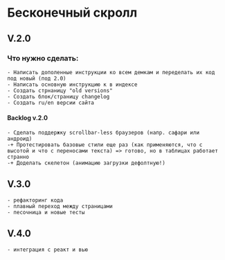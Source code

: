 # Бесконечный скролл

## V.2.0

### Что нужно сделать:
    - Написать дополенные инструкции ко всем демкам и переделать их код под новый (под 2.0)
    - Написать основную инструкцию к в индексе
    - Создать стрнаницу "old versions"
    - Создать блок/страницу changelog
    - Создать ru/en версии сайта

#### Backlog v.2.0
    - Сделать поддержку scrollbar-less браузеров (напр. сафари или андроид)
    -+ Протестировать базовые стили еще раз (как применяются, что с высотой и что с переносами текста) => готово, но в таблицах работает странно
    -+ Доделать скелетон (анимацию загрузки дефолтную!)

## V.3.0
    - рефакторинг кода
    - плавный переход между страницами
    - песочница и новые тесты



## V.4.0
    - интеграция с реакт и вью
